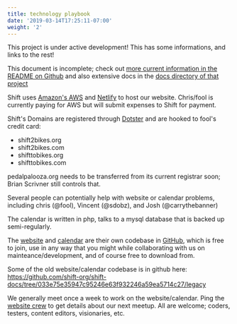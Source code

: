 ```yaml
---
title: technology playbook
date: '2019-03-14T17:25:11-07:00'
weight: '2'
---
```


This project is under active development!  This has some informations, and links to the rest!

This document is incomplete;  check out [more current information in the README on Github](https://github.com/shift-org/shift-docs#overview) and also extensive docs in the [docs directory of that project](https://github.com/shift-org/shift-docs/tree/master/docs)

Shift uses [Amazon's AWS](https://aws.amazon.com) and [Netlify](https://www.netlify.com) to host our website.  Chris/fool is currently paying for AWS but will submit expenses to Shift for payment.

Shift's Domains are registered through [Dotster](https://www.dotster.com) and are hooked to fool's credit card:

- shift2bikes.org
- shift2bikes.com
- shifttobikes.org
- shifttobikes.com


pedalpalooza.org needs to be transferred from its current registrar soon;  Brian Scrivner still controls that.

Several people can potentially help with website or calendar problems, including chris (@fool), Vincent (@sdobz), and Josh (@carrythebanner)

The calendar is written in php, talks to a mysql database that is backed up semi-regularly.


The [website](https://www.shift2bikes.org) and [calendar](https://shift2bikes.org/calendar/) are their own codebase in [GitHub](https://github.com), which is free to join, use in any way that you might while collaborating with us on mainteance/development, and of course free to download from.

Some of the old website/calendar codebase is in github here: https://github.com/shift-org/shift-docs/tree/033e75e35947c95246e63f932246a59ea5714c27/legacy

We generally meet once a week to work on the website/calendar.  Ping the [website crew](mailto:bikecal@shift2bikes.org) to get details about our next meetup.  All are welcome;  coders, testers, content editors, visionaries, etc.
